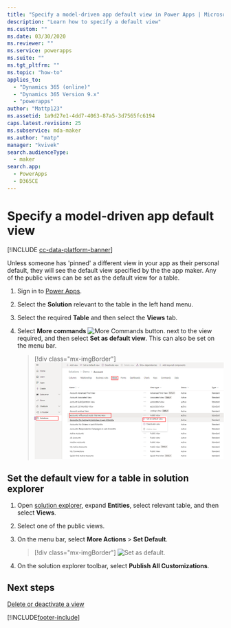 ```yaml
---
title: "Specify a model-driven app default view in Power Apps | MicrosoftDocs"
description: "Learn how to specify a default view"
ms.custom: ""
ms.date: 03/30/2020
ms.reviewer: ""
ms.service: powerapps
ms.suite: ""
ms.tgt_pltfrm: ""
ms.topic: "how-to"
applies_to: 
  - "Dynamics 365 (online)"
  - "Dynamics 365 Version 9.x"
  - "powerapps"
author: "Mattp123"
ms.assetid: 1a9d27e1-4dd7-4063-87a5-3d7565fc6194
caps.latest.revision: 25
ms.subservice: mda-maker
ms.author: "matp"
manager: "kvivek"
search.audienceType: 
  - maker
search.app: 
  - PowerApps
  - D365CE
---
```

# Specify a model-driven app default view

[!INCLUDE [cc-data-platform-banner](../../includes/cc-data-platform-banner.md)]

<a name="BKMK_SetDefaultView"></a>   

Unless someone has 'pinned' a different view in your app as their personal default, they will see the default view specified by the  the app maker. Any of the public views can be set as the default view for a table.  
  
1.  Sign in to [Power Apps](https://make.powerapps.com/?utm_source=padocs&utm_medium=linkinadoc&utm_campaign=referralsfromdoc).  

2.  Select the **Solution** relevant to the table in the left hand menu.
3.  Select the required **Table** and then select the **Views** tab.

4.  Select **More commands** ![More Commands button.](media/more-commands.gif "More Commands button for Forms") next to the view required, and then select **Set as default view**. This can also be set on the menu bar.

    > [!div class="mx-imgBorder"] 
    > ![Set as default view.](media/set-as-default-menu-maker.png)

## Set the default view for a table in solution explorer
  
1.  Open [solution explorer](advanced-navigation.md#solution-explorer), expand **Entities**, select relevant table, and then select **Views**.
  
2.  Select one of the public views.  
  
3.  On the menu bar, select **More Actions** > **Set Default**.  

    > [!div class="mx-imgBorder"] 
    > ![Set as default.](media/set-as-default-menu.png)
  
4.  On the solution explorer toolbar, select **Publish All Customizations**.  

## Next steps

[Delete or deactivate a view](remove-views.md)

[!INCLUDE[footer-include](../../includes/footer-banner.md)]
